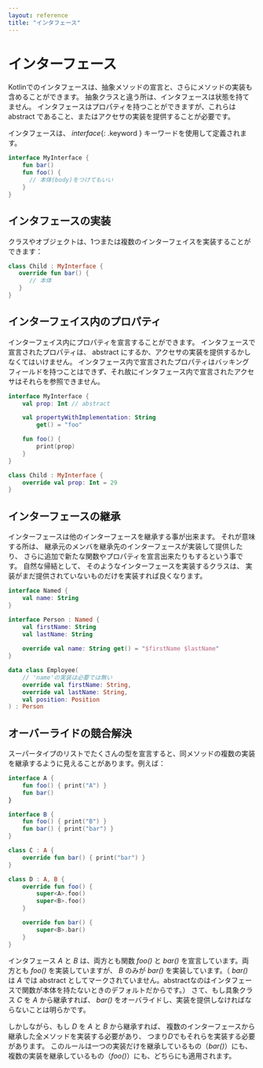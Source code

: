 ```yaml
---
layout: reference
title: "インタフェース"
---
```

# インターフェース

<!--original
# Interfaces
-->

Kotlinでのインタフェースは、抽象メソッドの宣言と、さらにメソッドの実装も含めることができます。
抽象クラスと違う所は、インタフェースは状態を持てません。
インタフェースはプロパティを持つことができますが、これらは abstract であること、またはアクセサの実装を提供することが必要です。

<!--original
Interfaces in Kotlin can contain declarations of abstract methods, as well as method
implementations. What makes them different from abstract classes is that interfaces cannot store state. They can have
properties, but these need to be abstract or provide accessor implementations.
-->

インタフェースは、 *interface*{: .keyword } キーワードを使用して定義されます。

<!--original
An interface is defined using the keyword *interface*{: .keyword }
-->

``` kotlin
interface MyInterface {
    fun bar()
    fun foo() {
      // 本体(body)をつけてもいい
    }
}
```

<!--original
``` kotlin
interface MyInterface {
    fun bar()
    fun foo() {
      // optional body
    }
}
```
-->

## インタフェースの実装

<!--original
## Implementing Interfaces
-->

クラスやオブジェクトは、1つまたは複数のインターフェイスを実装することができます：

<!--original
A class or object can implement one or more interfaces
-->

``` kotlin
class Child : MyInterface {
   override fun bar() {
      // 本体
   }
}
```

<!--original
``` kotlin
class Child : MyInterface {
   override fun bar() {
      // body
   }
}
```
-->

## インターフェイス内のプロパティ

<!--original
## Properties in Interfaces
-->

インターフェイス内にプロパティを宣言することができます。
インタフェースで宣言されたプロパティは、 abstract にするか、アクセサの実装を提供するかしなくてはいけません。
インタフェース内で宣言されたプロパティはバッキングフィールドを持つことはできず、それ故にインタフェース内で宣言されたアクセサはそれらを参照できません。

<!--original
You can declare properties in interfaces. A property declared in an interface can either be abstract, or it can provide
implementations for accessors. Properties declared in interfaces can't have backing fields, and therefore accessors
declared in interfaces can't reference them.
-->

``` kotlin
interface MyInterface {
    val prop: Int // abstract

    val propertyWithImplementation: String
        get() = "foo"

    fun foo() {
        print(prop)
    }
}

class Child : MyInterface {
    override val prop: Int = 29
}
```

## インターフェースの継承

インターフェースは他のインターフェースを継承する事が出来ます。
それが意味する所は、
継承元のメンバを継承先のインターフェースが実装して提供したり、
さらに追加で新たな関数やプロパティを宣言出来たりもするという事です。
自然な帰結として、
そのようなインターフェースを実装するクラスは、
実装がまだ提供されていないものだけを実装すれば良くなります。

```kotlin
interface Named {
    val name: String
}

interface Person : Named {
    val firstName: String
    val lastName: String
    
    override val name: String get() = "$firstName $lastName"
}

data class Employee(
    // 'name'の実装は必要では無い
    override val firstName: String,
    override val lastName: String,
    val position: Position
) : Person
```

## オーバーライドの競合解決

<!--original
## Resolving overriding conflicts
-->

スーパータイプのリストでたくさんの型を宣言すると、同メソッドの複数の実装を継承するように見えることがあります。例えば：

<!--original
When we declare many types in our supertype list, it may appear that we inherit more than one implementation of the same method. For example
-->

``` kotlin
interface A {
    fun foo() { print("A") }
    fun bar()
}

interface B {
    fun foo() { print("B") }
    fun bar() { print("bar") }
}

class C : A {
    override fun bar() { print("bar") }
}

class D : A, B {
    override fun foo() {
        super<A>.foo()
        super<B>.foo()
    }

    override fun bar() {
        super<B>.bar()
    }
}
```

インタフェース *A* と *B* は、両方とも関数 *foo()* と *bar()* を宣言しています。両方とも *foo()* を実装していますが、 *B* のみが *bar()* を実装しています。（ *bar()* は *A* では abstract としてマークされていません。abstractなのはインタフェースで関数が本体を持たないときのデフォルトだからです。） 
さて、もし具象クラス *C* を *A* から継承すれば、 *bar()* をオーバライドし、実装を提供しなければならないことは明らかです。

しかしながら、もし *D* を *A* と *B* から継承すれば、 
複数のインターフェースから継承した全メソッドを実装する必要があり、
つまり*D*でもそれらを実装する必要があります。
このルールは一つの実装だけを継承しているもの（*bar()*）にも、
複数の実装を継承しているもの（*foo()*）にも、どちらにも適用されます。

<!--original
However, if you derive *D* from *A* and *B*, you need to implement all the methods that you have
inherited from multiple interfaces, and you need to specify how exactly *D* should implement them. This rule applies
both to methods for which you've inherited a single implementation (*bar()*) and to those for which you've inherited multiple implementations (*foo()*).
-->